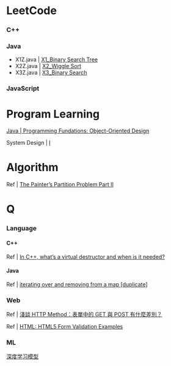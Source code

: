 # LeetCode

### C++

### Java
- X1Z.java | [X1_Binary Search Tree](http://zoeyeoz.github.io/2018/01/31/X1-Binary-Search-Tree/)
- X2Z.java | [X2_Wiggle Sort](http://zoeyeoz.github.io/2018/02/04/X2-Wiggle-Sort/)
- X3Z.java | [X3_Binary Search](http://zoeyeoz.github.io/2018/02/10/X3-Binary-Search/)

### JavaScript


# Program Learning
[Java | Programming Fundations: Object-Oriented Design](http://zoeyeoz.github.io/2018/02/05/Java-Programming-Fundations-Object-Oriented-Design/)

System Design | [I](http://zoeyeoz.github.io/2018/03/06/System-Design-I/)

# Algorithm
Ref | [The Painter’s Partition Problem Part II](https://articles.leetcode.com/the-painters-partition-problem-part-ii/)


# Q

### Language

#### C++
Ref | [In C++, what’s a virtual destructor and when is it needed?](http://www.programmerinterview.com/index.php/c-cplusplus/virtual-destructors/)

#### Java
Ref | [iterating over and removing from a map [duplicate]](https://stackoverflow.com/questions/1884889/iterating-over-and-removing-from-a-map)


### Web
Ref | [淺談 HTTP Method：表單中的 GET 與 POST 有什麼差別？](https://blog.toright.com/posts/1203/淺談-http-method：表單中的-get-與-post-有什麼差別？.html)

Ref | [HTML: HTML5 Form Validation Examples](http://www.the-art-of-web.com/html/html5-form-validation/)

### ML
[深度学习模型](https://www.zhihu.com/question/38679133)

